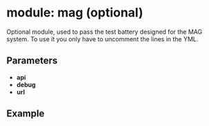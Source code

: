 # module: mag (optional)
Optional module, used to pass the test battery designed for the MAG system. To use it you only have to uncomment the lines in the YML.

## Parameters
* **api**
* **debug**
* **url**

## Example

```yml

```
